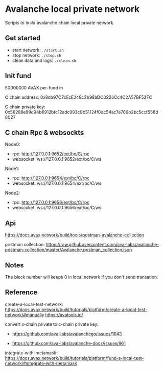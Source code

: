 # Avalanche local private network

Scripts to build avalanche chain local private network.

## Get started

- start network: `./start.sh`
- stop network: `./stop.sh`
- clean data and logs: `./clean.sh`

## Init fund

50000000 AVAX per-fund in

C chain address: 0x8db97C7cEcE249c2b98bDC0226Cc4C2A57BF52FC

C chain private key: 0x56289e99c94b6912bfc12adc093c9b51124f0dc54ac7a766b2bc5ccf558d8027

## C chain Rpc & websockts

Node0:

- rpc: http://127.0.0.1:9652/ext/bc/C/rpc
- websocket: ws://127.0.0.1:9652/ext/bc/C/ws

Node1:

- rpc: http://127.0.0.1:9654/ext/bc/C/rpc
- websocket: ws://127.0.0.1:9654/ext/bc/C/ws

Node2:

- rpc: http://127.0.0.1:9656/ext/bc/C/rpc
- websocket: ws://127.0.0.1:9656/ext/bc/C/ws

## Api

https://docs.avax.network/build/tools/postman-avalanche-collection

postman collection: https://raw.githubusercontent.com/ava-labs/avalanche-postman-collection/master/Avalanche.postman_collection.json

## Notes

The block number will keeps 0 in local network if you don't send transation.

## Reference

create-a-local-test-network: https://docs.avax.network/build/tutorials/platform/create-a-local-test-network/#manually
https://avatools.io/

convert x-chain private to c-chain private key:

- https://github.com/ava-labs/avalanchego/issues/1043

- https://github.com/ava-labs/avalanche-docs/issues/661

integrate-with-metamask: https://docs.avax.network/build/tutorials/platform/fund-a-local-test-network/#integrate-with-metamask
